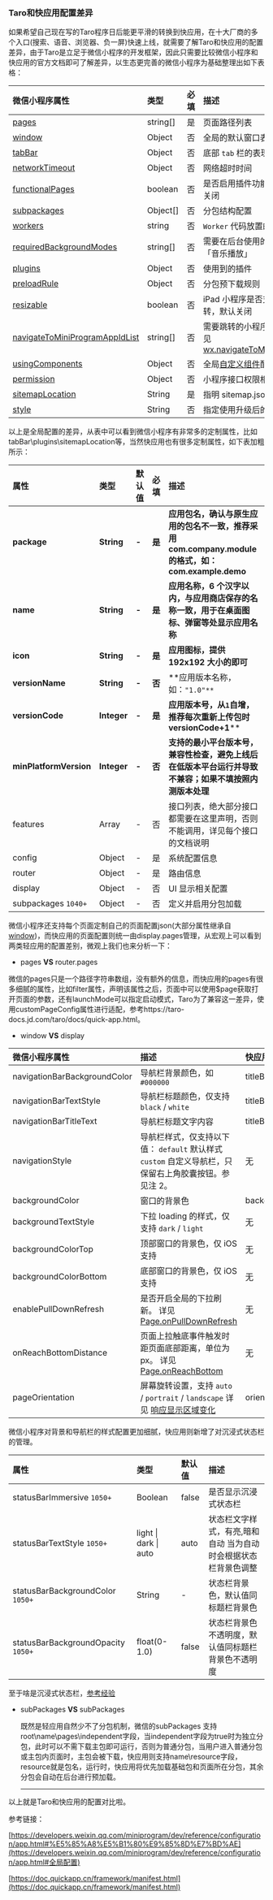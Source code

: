 ### Taro和快应用配置差异
如果希望自己现在写的Taro程序日后能更平滑的转换到快应用，在十大厂商的多个入口(搜索、语音、浏览器、负一屏)快速上线，就需要了解Taro和快应用的配置差异，由于Taro是立足于微信小程序的开发框架，因此只需要比较微信小程序和快应用的官方文档即可了解差异，以生态更完善的微信小程序为基础整理出如下表格：

| 微信小程序属性                                               | 类型     | 必填 | 描述                                                         | 对应快应用属性  |
| :----------------------------------------------------------- | :------- | :--- | :----------------------------------------------------------- | :-------------- |
| [pages](https://developers.weixin.qq.com/miniprogram/dev/reference/configuration/app.html#pages) | string[] | 是   | 页面路径列表                                                 | router.pages    |
| [window](https://developers.weixin.qq.com/miniprogram/dev/reference/configuration/app.html#window) | Object   | 否   | 全局的默认窗口表现                                           | display         |
| [tabBar](https://developers.weixin.qq.com/miniprogram/dev/reference/configuration/app.html#tabBar) | Object   | 否   | 底部 `tab` 栏的表现                                          | 无              |
| [networkTimeout](https://developers.weixin.qq.com/miniprogram/dev/reference/configuration/app.html#networkTimeout) | Object   | 否   | 网络超时时间                                                 | 无              |
| [functionalPages](https://developers.weixin.qq.com/miniprogram/dev/reference/configuration/app.html#functionalPages) | boolean  | 否   | 是否启用插件功能页，默认关闭                                 | 无              |
| [subpackages](https://developers.weixin.qq.com/miniprogram/dev/reference/configuration/app.html#subpackages) | Object[] | 否   | 分包结构配置                                                 | subpackages     |
| [workers](https://developers.weixin.qq.com/miniprogram/dev/reference/configuration/app.html#workers) | string   | 否   | `Worker` 代码放置的目录                                      | 无              |
| [requiredBackgroundModes](https://developers.weixin.qq.com/miniprogram/dev/reference/configuration/app.html#requiredBackgroundModes) | string[] | 否   | 需要在后台使用的能力，如「音乐播放」                         | features        |
| [plugins](https://developers.weixin.qq.com/miniprogram/dev/reference/configuration/app.html#plugins) | Object   | 否   | 使用到的插件                                                 | 无              |
| [preloadRule](https://developers.weixin.qq.com/miniprogram/dev/reference/configuration/app.html#preloadRule) | Object   | 否   | 分包预下载规则                                               | 无              |
| [resizable](https://developers.weixin.qq.com/miniprogram/dev/reference/configuration/app.html#resizable) | boolean  | 否   | iPad 小程序是否支持屏幕旋转，默认关闭                        | 无              |
| [navigateToMiniProgramAppIdList](https://developers.weixin.qq.com/miniprogram/dev/reference/configuration/app.html#navigateToMiniProgramAppIdList) | string[] | 否   | 需要跳转的小程序列表，详见 [wx.navigateToMiniProgram](https://developers.weixin.qq.com/miniprogram/dev/api/open-api/miniprogram-navigate/wx.navigateToMiniProgram.html) | 无              |
| [usingComponents](https://developers.weixin.qq.com/miniprogram/dev/reference/configuration/app.html#usingComponents) | Object   | 否   | 全局[自定义组件](https://developers.weixin.qq.com/miniprogram/dev/reference/configuration/(custom-component/README))配置 | 无              |
| [permission](https://developers.weixin.qq.com/miniprogram/dev/reference/configuration/app.html#permission) | Object   | 否   | 小程序接口权限相关设置                                       | 无              |
| [sitemapLocation](https://developers.weixin.qq.com/miniprogram/dev/reference/configuration/app.html#sitemapLocation) | String   | 是   | 指明 sitemap.json 的位置                                     | 无              |
| [style](https://developers.weixin.qq.com/miniprogram/dev/reference/configuration/app.html#style) | String   | 否   | 指定使用升级后的weui样式                                     | 无              |

以上是全局配置的差异，从表中可以看到微信小程序有非常多的定制属性，比如tabBar\plugins\sitemapLocation等，当然快应用也有很多定制属性，如下表加粗所示：

| 属性                   | 类型        | 默认值 | 必填   | 描述                                                         |
| :--------------------- | :---------- | :----- | :----- | :----------------------------------------------------------- |
| **package**            | **String**  | **-**  | **是** | **应用包名，确认与原生应用的包名不一致，推荐采用 com.company.module 的格式，如：com.example.demo** |
| **name**               | **String**  | **-**  | **是** | **应用名称，6 个汉字以内，与应用商店保存的名称一致，用于在桌面图标、弹窗等处显示应用名称** |
| **icon**               | **String**  | **-**  | **是** | **应用图标，提供 192x192 大小的即可**                        |
| **versionName**        | **String**  | **-**  | **否** | **应用版本名称，如：`"1.0"**`                                |
| **versionCode**        | **Integer** | **-**  | **是** | **应用版本号，从`1`自增，推荐每次重新上传包时versionCode+1**** |
| **minPlatformVersion** | **Integer** | **-**  | **否** | **支持的最小平台版本号，兼容性检查，避免上线后在低版本平台运行并导致不兼容；如果不填按照内测版本处理** |
| features               | Array       | -      | 否     | 接口列表，绝大部分接口都需要在这里声明，否则不能调用，详见每个接口的文档说明 |
| config                 | Object      | -      | 是     | 系统配置信息                                                 |
| router                 | Object      | -      | 是     | 路由信息                                                     |
| display                | Object      | -      | 否     | UI 显示相关配置                                              |
| subpackages `1040+`    | Object      | -      | 否     | 定义并启用分包加载                                           |

微信小程序还支持每个页面定制自己的页面配置json(大部分属性继承自[window](https://developers.weixin.qq.com/miniprogram/dev/reference/configuration/app.html#window))，而快应用的页面配置则统一由display.pages管理，从宏观上可以看到两类轻应用的配置差别，微观上我们也来分析一下：

- pages **VS** router.pages

微信的pages只是一个路径字符串数组，没有额外的信息，而快应用的pages有很多细腻的属性，比如filter属性，声明该属性之后，页面中可以使用$page获取打开页面的参数，还有launchMode可以指定启动模式，Taro为了兼容这一差异，使用customPageConfig属性进行适配，参考https://taro-docs.jd.com/taro/docs/quick-app.html。

- window **VS** display

| 微信小程序属性               | 描述                                                         | 快应用属性              |
| :--------------------------- | :----------------------------------------------------------- | :---------------------- |
| navigationBarBackgroundColor | 导航栏背景颜色，如 `#000000`                                 | titleBarBackgroundColor |
| navigationBarTextStyle       | 导航栏标题颜色，仅支持 `black` / `white`                     | titleBarTextColor       |
| navigationBarTitleText       | 导航栏标题文字内容                                           | titleBarText            |
| navigationStyle              | 导航栏样式，仅支持以下值： `default` 默认样式 `custom` 自定义导航栏，只保留右上角胶囊按钮。参见注 2。 | 无                      |
| backgroundColor              | 窗口的背景色                                                 | backgroundColor         |
| backgroundTextStyle          | 下拉 loading 的样式，仅支持 `dark` / `light`                 | 无                      |
| backgroundColorTop           | 顶部窗口的背景色，仅 iOS 支持                                | 无                      |
| backgroundColorBottom        | 底部窗口的背景色，仅 iOS 支持                                | 无                      |
| enablePullDownRefresh        | 是否开启全局的下拉刷新。 详见 [Page.onPullDownRefresh](https://developers.weixin.qq.com/miniprogram/dev/reference/api/Page.html#onpulldownrefresh) | 无                      |
| onReachBottomDistance        | 页面上拉触底事件触发时距页面底部距离，单位为 px。 详见 [Page.onReachBottom](https://developers.weixin.qq.com/miniprogram/dev/reference/api/Page.html#onreachbottom) | 无                      |
| pageOrientation              | 屏幕旋转设置，支持 `auto` / `portrait` / `landscape`  详见 [响应显示区域变化](https://developers.weixin.qq.com/miniprogram/dev/framework/view/resizable.html) | orientation             |

微信小程序对背景和导航栏的样式配置更加细腻，快应用则新增了对沉浸式状态栏的管理。

| 属性                               | 类型                  | 默认值 | 描述                                                         |
| :--------------------------------- | :-------------------- | :----- | :----------------------------------------------------------- |
| statusBarImmersive `1050+`         | Boolean               | false  | 是否显示沉浸式状态栏                                         |
| statusBarTextStyle `1050+`         | light \| dark \| auto | auto   | 状态栏文字样式，有亮,暗和自动 当为自动时会根据状态栏背景色调整 |
| statusBarBackgroundColor `1050+`   | String                | -      | 状态栏背景色，默认值同标题栏背景色                           |
| statusBarBackgroundOpacity `1050+` | float(0-1.0)          | false  | 状态栏背景色不透明度，默认值同标题栏背景色不透明度           |

至于啥是沉浸式状态栏，[参考经验](https://jingyan.baidu.com/article/3d69c55122cd57f0cf02d728.html)

- subPackages **VS** subPackages

  既然是轻应用自然少不了分包机制，微信的subPackages 支持root\name\pages\independent字段，当independent字段为true时为独立分包，此时可以不需下载主包即可运行，否则为普通分包，当用户进入普通分包或主包内页面时，主包会被下载，快应用则支持name\resource字段，resource就是包名，运行时，快应用将优先加载基础包和页面所在分包，其余分包会自动在后台进行预加载。

  ------

  

以上就是Taro和快应用的配置对比啦。

参考链接：

[https://developers.weixin.qq.com/miniprogram/dev/reference/configuration/app.html#%E5%85%A8%E5%B1%80%E9%85%8D%E7%BD%AE](https://developers.weixin.qq.com/miniprogram/dev/reference/configuration/app.html#全局配置)

[https://doc.quickapp.cn/framework/manifest.html](https://doc.quickapp.cn/framework/manifest.html)

